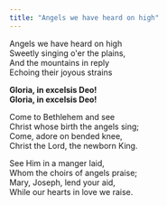 ```yaml
---
title: "Angels we have heard on high"
---
```


Angels we have heard on high   
Sweetly singing o'er the plains,   
And the mountains in reply   
Echoing their joyous strains

**Gloria, in excelsis Deo!   
Gloria, in excelsis Deo!**

Come to Bethlehem and see   
Christ whose birth the angels sing;   
Come, adore on bended knee,   
Christ the Lord, the newborn King.

See Him in a manger laid,   
Whom the choirs of angels praise;   
Mary, Joseph, lend your aid,   
While our hearts in love we raise.